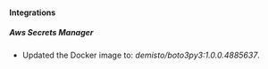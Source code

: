 
#### Integrations

##### Aws Secrets Manager

- Updated the Docker image to: *demisto/boto3py3:1.0.0.4885637*.

